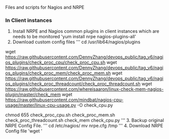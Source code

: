 Files and scripts for Nagios and NRPE

### In Client instances

1. Install NRPE and Nagios common plugins in client instances which are needs to be monitored
'yum install nrpe nagios-plugins-all'
2. Download custom config files
'''
cd /usr/lib64/nagios/plugins

wget https://raw.githubusercontent.com/DennyZhang/devops_public/tag_v6/nagios_plugins/check_proc_cpu/check_proc_cpu.sh
wget https://raw.githubusercontent.com/DennyZhang/devops_public/tag_v6/nagios_plugins/check_proc_mem/check_proc_mem.sh
wget https://raw.githubusercontent.com/DennyZhang/devops_public/tag_v6/nagios_plugins/check_proc_threadcount/check_proc_threadcount.sh
wget https://raw.githubusercontent.com/whereisaaron/linux-check-mem-nagios-plugin/master/check_mem
wget https://raw.githubusercontent.com/mindbat/nagios-cpu-usage/master/linux-cpu-usage.py -O check_cpu.py

chmod 655 check_proc_cpu.sh check_proc_mem.sh check_proc_threadcount.sh check_mem check_cpu.py
'''
3. Backup original NRPE Config File. 
'''
cd /etc/nagios/
mv nrpe.cfg /tmp
'''
4. Download NRPE Config file
'wget '
